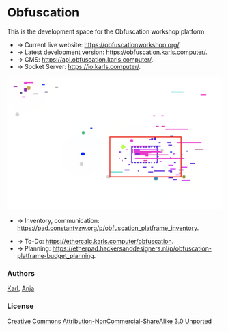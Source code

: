 # Obfuscation

This is the development space for the Obfuscation workshop platform.  

- → Current live website: https://obfuscationworkshop.org/.
- → Latest development version: https://obfuscation.karls.computer/.
- → CMS: https://api.obfuscation.karls.computer/.
- → Socket Server: https://io.karls.computer/.  

![](minimap.png)

- → Inventory, communication: https://pad.constantvzw.org/p/obfuscation_platframe_inventory.
<!-- - → Brianstorm, notes, references: https://etherpad.hackersanddesigners.nl/p/platform-obfuscation. -->
- → To-Do: https://ethercalc.karls.computer/obfuscation.
- → Planning: https://etherpad.hackersanddesigners.nl/p/obfuscation-platframe-budget_planning.

### Authors

[Karl](https://moubarak.eu), [Anja](https://anjagroten.info/)

### License 

[Creative Commons Attribution-NonCommercial-ShareAlike 3.0 Unported](https://creativecommons.org/licenses/by-nc-sa/3.0/)





